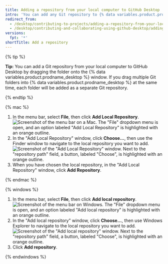 ```yaml
---
title: Adding a repository from your local computer to GitHub Desktop
intro: 'You can add any Git repository to {% data variables.product.prodname_desktop %}, even if it''s not a {% data variables.product.prodname_dotcom %} repository.'
redirect_from:
  - /desktop/contributing-to-projects/adding-a-repository-from-your-local-computer-to-github-desktop
  - /desktop/contributing-and-collaborating-using-github-desktop/adding-a-repository-from-your-local-computer-to-github-desktop
versions:
  fpt: '*'
shortTitle: Add a repository
---
```

{% tip %}

**Tip:** You can add a Git repository from your local computer to GitHub Desktop by dragging the folder onto the {% data variables.product.prodname_desktop %} window. If you drag multiple Git folders into {% data variables.product.prodname_desktop %} at the same time, each folder will be added as a separate Git repository.

{% endtip %}

{% mac %}

1. In the menu bar, select **File**, then click **Add Local Repository**.
   ![Screenshot of the menu bar on a Mac. The "File" dropdown menu is open, and an option labeled "Add Local Repository" is highlighted with an orange outline.](/assets/images/help/desktop/add-local-repository-mac.png)
1. In the "Add Local Repository" window, click **Choose...**, then use the Finder window to navigate to the local repository you want to add.
   ![Screenshot of the "Add Local Repository" window. Next to the "repository path" field, a button, labeled "Choose", is highlighted with an orange outline.](/assets/images/help/desktop/add-repo-choose-button-mac.png)
1. When you have chosen the local repository, in the "Add Local Repository" window, click **Add Repository**.

{% endmac %}

{% windows %}

1. In the menu bar, select **File**, then click **Add local repository**.
   ![Screenshot of the menu bar on Windows. The "File" dropdown menu is open, and an option labeled "Add local repository" is highlighted with an orange outline.](/assets/images/help/desktop/add-local-repository-windows.png)
1. In the "Add local repository" window, click **Choose...**, then use Windows Explorer to navigate to the local repository you want to add.
   ![Screenshot of the "Add local repository" window. Next to the "repository path" field, a button, labeled "Choose", is highlighted with an orange outline.](/assets/images/help/desktop/add-repo-choose-button-mac.png)
1. Click **Add repository**.

{% endwindows %}
